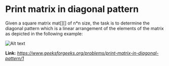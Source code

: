 # Print matrix in diagonal pattern
Given a square matrix mat[][] of n*n size, the task is to determine the diagonal pattern which is a linear arrangement of the elements of the matrix as depicted in the following example:  
  
![Alt text](https://contribute.geeksforgeeks.org/wp-content/uploads/matrix-6.png)
  
**Link:** _https://www.geeksforgeeks.org/problems/print-matrix-in-diagonal-pattern/1_
